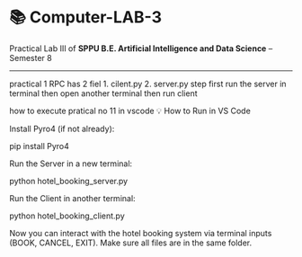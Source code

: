 # 📚 Computer-LAB-3

Practical Lab III of **SPPU B.E. Artificial Intelligence and Data Science** – Semester 8

---
practical 1 RPC has 2 fiel 
    1. cilent.py
    2. server.py 
step first run the server in terminal 
then open another terminal then run client 




how to execute pratical no 11 in vscode 💡 How to Run in VS Code

Install Pyro4 (if not already):

pip install Pyro4

Run the Server in a new terminal:

python hotel_booking_server.py

Run the Client in another terminal:

python hotel_booking_client.py

Now you can interact with the hotel booking system via terminal inputs (BOOK, CANCEL, EXIT). Make sure all files are in the same folder.
